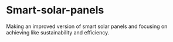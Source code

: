 # Smart-solar-panels
Making an improved version of smart solar panels and focusing on achieving like sustainability and efficiency.
